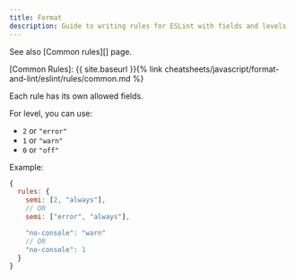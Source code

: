```yaml
---
title: Format
description: Guide to writing rules for ESLint with fields and levels
---
```


See also [Common rules][] page.

[Common Rules]: {{ site.baseurl }}{% link cheatsheets/javascript/format-and-lint/eslint/rules/common.md %}

Each rule has its own allowed fields.

For level, you can use:

- `2` or `"error"`
- `1` or `"warn"`
- `0` or `"off"`

Example:

```js
{
  rules: {
    semi: [2, "always"],
    // OR
    semi: ["error", "always"],

    "no-console": "warn"
    // OR
    "no-console": 1
  }
}
```
